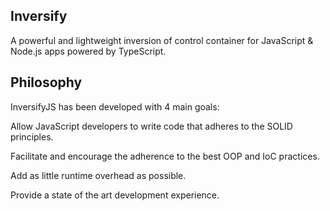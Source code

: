 ## Inversify
A powerful and lightweight inversion of control container for JavaScript & Node.js apps powered by TypeScript.

## Philosophy
InversifyJS has been developed with 4 main goals:

Allow JavaScript developers to write code that adheres to the SOLID principles.

Facilitate and encourage the adherence to the best OOP and IoC practices.

Add as little runtime overhead as possible.

Provide a state of the art development experience.